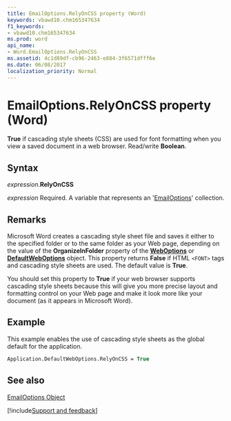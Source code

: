 ```yaml
---
title: EmailOptions.RelyOnCSS property (Word)
keywords: vbawd10.chm165347634
f1_keywords:
- vbawd10.chm165347634
ms.prod: word
api_name:
- Word.EmailOptions.RelyOnCSS
ms.assetid: 4c1d89df-cb96-2463-e884-3f6571dfff6e
ms.date: 06/08/2017
localization_priority: Normal
---
```



# EmailOptions.RelyOnCSS property (Word)

 **True** if cascading style sheets (CSS) are used for font formatting when you view a saved document in a web browser. Read/write **Boolean**.


## Syntax

_expression_.**RelyOnCSS**

_expression_ Required. A variable that represents an '[EmailOptions](Word.EmailOptions.md)' collection.


## Remarks

Microsoft Word creates a cascading style sheet file and saves it either to the specified folder or to the same folder as your Web page, depending on the value of the  **OrganizeInFolder** property of the **[WebOptions](Word.WebOptions.md)** or **[DefaultWebOptions](Word.DefaultWebOptions.md)** object. This property returns **False** if HTML `<FONT>` tags and cascading style sheets are used. The default value is **True**.

You should set this property to  **True** if your web browser supports cascading style sheets because this will give you more precise layout and formatting control on your Web page and make it look more like your document (as it appears in Microsoft Word).


## Example

This example enables the use of cascading style sheets as the global default for the application.


```vb
Application.DefaultWebOptions.RelyOnCSS = True
```


## See also


[EmailOptions Object](Word.EmailOptions.md)

[!include[Support and feedback](~/includes/feedback-boilerplate.md)]